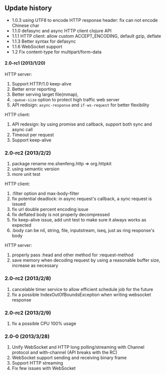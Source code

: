 ## Update history

* 1.0.3  using UTF8 to encode HTTP response header: fix can not encode Chinese char
* 1.1.0 defasync and async HTTP client clojure API
* 1.1.1 HTTP client: allow custom ACCEPT_ENCODING, default gzip, deflate
* 1.1.3 Better syntax for defasync
* 1.1.6 WebSocket support
* 1.2   Fix content-type for multipart/form-data


#### 2.0-rc1 (2013/1/20)

HTTP server:
  1. Support HTTP/1.0 keep-alive
  2. Better error reporting
  3. Better serving larget file(mmap),
  4. `:queue-size` option to protect high traffic web server
  5. API redisign: `async-response` and `if-ws-request` for better flexibility

HTTP client:
  1. API redesign: by using promise and callback, support both sync and async call
  2. Timeout per request
  3. Support keep-alive

### 2.0-rc2 (2013/2/2)

   1. package rename me.shenfeng.http => org.httpkit
   2. using semantic version
   3. more unit test

HTTP client:
   1. :filter option and max-body-filter
   2. fix potential deadlock: in async request's callback, a sync request is issued
   3. fix url double percent encoding issue
   5. fix deflated body is not properly decompressed
   6. fix keep-alive issue, add unit test to make sure it always works as expected
   7. :body can be nil, string, file, inputstream, iseq, just as ring response's body

HTTP server:
   1. properly pass :head and other method for :request-method
   2. save memory when decoding request by using a reasonable buffer size, increase as necessary

### 2.0-rc2 (2013/2/8)

   1. cancelable timer service to allow efficient schedule job for the future
   2. fix a possible IndexOutOfBoundsException when writing websocket response

### 2.0-rc2 (2013/2/9)
   1. fix a possible CPU 100% usage

### 2.0-0 (2013/3/28)
   1. Unify WebSocket and HTTP long polling/streaming with Channel protocol and with-channel (API breaks with the RC)
   2. WebSocket support sending and receiving binary frame
   3. Support HTTP streaming
   4. Fix few issues with WebSocket

